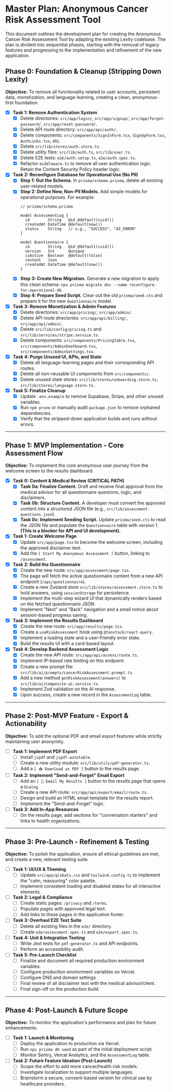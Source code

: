 # Master Plan: Anonymous Cancer Risk Assessment Tool

This document outlines the development plan for creating the Anonymous Cancer Risk Assessment Tool by adapting the existing Lexity codebase. The plan is divided into sequential phases, starting with the removal of legacy features and progressing to the implementation and refinement of the new application.

## Phase 0: Foundation & Cleanup (Stripping Down Lexity)

**Objective:** To remove all functionality related to user accounts, persistent data, monetization, and language learning, creating a clean, anonymous-first foundation.

*   [x] **Task 1: Remove Authentication System**
    *   [x] Delete directories: `src/app/login/`, `src/app/signup/`, `src/app/forgot-password/`, `src/app/reset-password/`.
    *   [x] Delete API route directory: `src/app/api/auth/`.
    *   [x] Delete components: `src/components/SignInForm.tsx`, `SignUpForm.tsx`, `AuthLinks.tsx`, etc.
    *   [x] Delete `src/lib/stores/auth.store.ts`.
    *   [x] Delete utility files: `src/lib/auth.ts`, `src/lib/user.ts`.
    *   [x] Delete E2E tests: `e2e/auth.setup.ts`, `e2e/auth.spec.ts`.
    *   [x] Refactor `middleware.ts` to remove all user authentication logic. Retain the Content Security Policy header logic.

*   [x] **Task 2: Reconfigure Database for Operational Use (No PII)**
    *   [x] **Step 1: Gut the Schema.** In `prisma/schema.prisma`, delete all existing user-related models.
    *   [x] **Step 2: Define New, Non-PII Models.** Add simple models for operational purposes. For example:
        ```prisma
        // prisma/schema.prisma

        model AssessmentLog {
          id        String   @id @default(cuid())
          createdAt DateTime @default(now())
          status    String   // e.g., "SUCCESS", "AI_ERROR"
        }

        model Questionnaire {
          id        String   @id @default(cuid())
          version   Int      @unique
          isActive  Boolean  @default(false)
          content   Json
          createdAt DateTime @default(now())
        }
        ```
    *   [x] **Step 3: Create New Migration.** Generate a new migration to apply this clean schema: `npx prisma migrate dev --name reconfigure-for-operational-db`.
    *   [x] **Step 4: Prepare Seed Script.** Clear out the old `prisma/seed.cts` and prepare it for the new `Questionnaire` model.

*   [x] **Task 3: Remove Monetization & Admin Features**
    *   [x] Delete directories: `src/app/pricing/`, `src/app/admin/`.
    *   [x] Delete API route directories: `src/app/api/billing/`, `src/app/api/admin/`.
    *   [x] Delete `src/lib/config/pricing.ts` and `src/lib/services/stripe.service.ts`.
    *   [x] Delete components: `src/components/PricingTable.tsx`, `src/components/AdminDashboard.tsx`, `src/components/AdminSettings.tsx`.

*   [x] **Task 4: Purge Unused UI, APIs, and State**
    *   [x] Delete all language-learning pages and their corresponding API routes.
    *   [x] Delete all non-reusable UI components from `src/components/`.
    *   [x] Delete unused state stores: `src/lib/stores/onboarding.store.ts`, `src/lib/stores/language.store.ts`.

*   [x] **Task 5: Finalize Cleanup**
    *   [x] Update `.env.example` to remove Supabase, Stripe, and other unused variables.
    *   [x] Run `npm prune` or manually audit `package.json` to remove orphaned dependencies.
    *   [x] Verify that the stripped-down application builds and runs without errors.

---

## Phase 1: MVP Implementation - Core Assessment Flow

**Objective:** To implement the core anonymous user journey from the welcome screen to the results dashboard.

*   [x] **Task 0: Content & Medical Review (CRITICAL PATH)**
    *   [x] **Task 0a: Finalize Content.** Draft and receive final approval from the medical advisor for all questionnaire questions, logic, and disclaimers.
    *   [x] **Task 0b: Structure Content.** A developer must convert the approved content into a structured JSON file (e.g., `src/lib/assessment-questions.json`).
    *   [x] **Task 0c: Implement Seeding Script.** Update `prisma/seed.cts` to read the JSON file and populate the `Questionnaire` table with version 1. **(This is a blocker for API and UI development).**

*   [x] **Task 1: Create Welcome Page**
    *   [x] Update `src/app/page.tsx` to become the welcome screen, including the approved disclaimer text.
    *   [x] Add the `[ Start My Anonymous Assessment ]` button, linking to `/assessment`.

*   [x] **Task 2: Build the Questionnaire**
    *   [x] Create the new route: `src/app/assessment/page.tsx`.
    *   [x] The page will fetch the active questionnaire content from a new API endpoint (`/api/questionnaire`).
    *   [x] Create a new Zustand store `src/lib/stores/assessment.store.ts` to hold answers, using `sessionStorage` for persistence.
    *   [x] Implement the multi-step wizard UI that dynamically renders based on the fetched questionnaire JSON.
    *   [x] Implement "Next" and "Back" navigation and a small notice about session-based progress saving.

*   [x] **Task 3: Implement the Results Dashboard**
    *   [x] Create the new route: `src/app/results/page.tsx`.
    *   [x] Create a `useRiskAssessment` hook using `@tanstack/react-query`.
    *   [x] Implement a loading state and a user-friendly error state.
    *   [x] Build the results UI with a card-based layout.

*   [x] **Task 4: Develop Backend Assessment Logic**
    *   [x] Create the new API route: `src/app/api/assess/route.ts`.
    *   [x] Implement IP-based rate limiting on this endpoint.
    *   [x] Create a new prompt file: `src/lib/ai/prompts/cancerRiskAssessment.prompt.ts`.
    *   [x] Add a new method `getRiskAssessment(answers)` to `src/lib/ai/composite-ai.service.ts`.
    *   [x] Implement Zod validation on the AI response.
    *   [x] Upon success, create a new record in the `AssessmentLog` table.

---

## Phase 2: Post-MVP Feature - Export & Actionability

**Objective:** To add the optional PDF and email export features while strictly maintaining user anonymity.

*   [ ] **Task 1: Implement PDF Export**
    *   [ ] Install `jspdf` and `jspdf-autotable`.
    *   [ ] Create a new utility module: `src/lib/utils/pdf-generator.ts`.
    *   [ ] Add a `[ 📥 Download as PDF ]` button to the results page.

*   [ ] **Task 2: Implement "Send-and-Forget" Email Export**
    *   [ ] Add an `[ 📧 Email My Results ]` button to the results page that opens a `Dialog`.
    *   [ ] Create a new API route: `src/app/api/export/email/route.ts`.
    *   [ ] Design and build an HTML email template for the results report.
    *   [ ] Implement the "Send-and-Forget" logic.

*   [ ] **Task 3: Add In-App Resources**
    *   [ ] On the results page, add sections for "conversation starters" and links to health organizations.

---

## Phase 3: Pre-Launch - Refinement & Testing

**Objective:** To polish the application, ensure all ethical guidelines are met, and create a new, relevant testing suite.

*   [ ] **Task 1: UI/UX & Theming**
    *   [ ] Update `src/app/globals.css` and `tailwind.config.ts` to implement the "calm, reassuring" color palette.
    *   [ ] Implement consistent loading and disabled states for all interactive elements.

*   [ ] **Task 2: Legal & Compliance**
    *   [ ] Create static pages: `/privacy` and `/terms`.
    *   [ ] Populate pages with approved legal text.
    *   [ ] Add links to these pages in the application footer.

*   [ ] **Task 3: Overhaul E2E Test Suite**
    *   [ ] Delete all existing files in the `e2e/` directory.
    *   [ ] Create `e2e/assessment.spec.ts` and `e2e/export.spec.ts`.

*   [ ] **Task 4: Unit & Integration Testing**
    *   [ ] Write Jest tests for `pdf-generator.ts` and API endpoints.
    *   [ ] Perform an accessibility audit.

*   [ ] **Task 5: Pre-Launch Checklist**
    *   [ ] Finalize and document all required production environment variables.
    *   [ ] Configure production environment variables on Vercel.
    *   [ ] Configure DNS and domain settings.
    *   [ ] Final review of all disclaimer text with the medical advisor/client.
    *   [ ] Final sign-off on the production build.

---

## Phase 4: Post-Launch & Future Scope

**Objective:** To monitor the application's performance and plan for future enhancements.

*   [ ] **Task 1: Launch & Monitoring**
    *   [ ] Deploy the application to production via Vercel.
    *   [ ] Run `npx prisma db seed` as part of the initial deployment script.
    *   [ ] Monitor Sentry, Vercel Analytics, and the `AssessmentLog` table.

*   [ ] **Task 2: Future Feature Ideation (Post-Launch)**
    *   [ ] Scope the effort to add more cancer/health risk models.
    *   [ ] Investigate localization to support multiple languages.
    *   [ ] Brainstorm a secure, consent-based version for clinical use by healthcare providers.